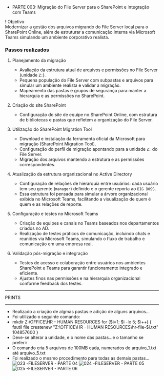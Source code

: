 + PARTE 003: Migração do File Server para o SharePoint e Integração com Teams

! Objetivo  
Modernizar a gestão dos arquivos migrando do File Server local para o SharePoint Online, além de estruturar a comunicação interna via Microsoft Teams simulando um ambiente corporativo realista.

### Passos realizados

1. Planejamento da migração  
   - Avaliação da estrutura atual de arquivos e permissões no File Server (unidade `Z:`).  
   - Pequena população do File Server com subpastas e arquivos para simular um ambiente realista e validar a migração.  
   - Mapeamento das pastas e grupos de segurança para manter a hierarquia e as permissões no SharePoint.

2. Criação do site SharePoint  
   - Configuração do site de equipe no SharePoint Online, com estrutura de bibliotecas e pastas que refletem a organização do File Server.

3. Utilização do SharePoint Migration Tool  
   - Download e instalação da ferramenta oficial da Microsoft para migração (SharePoint Migration Tool).  
   - Configuração do perfil de migração apontando para a unidade `Z:` do File Server.  
   - Migração dos arquivos mantendo a estrutura e as permissões correspondentes.

4. Atualização da estrutura organizacional no Active Directory  
   - Configuração de relações de hierarquia entre usuários: cada usuário tem seu gerente (`manager`) definido e o gerente reporta ao `BIG BOSS`.  
   - Essa estrutura foi pensada para simular a árvore organizacional exibida no Microsoft Teams, facilitando a visualização de quem é quem e as relações de reporte.

5. Configuração e testes no Microsoft Teams  
   - Criação de equipes e canais no Teams baseados nos departamentos criados no AD.  
   - Realização de testes práticos de comunicação, incluindo chats e reuniões via Microsoft Teams, simulando o fluxo de trabalho e comunicação em uma empresa real.

6. Validação pós-migração e integração  
   - Testes de acesso e colaboração entre usuários nos ambientes SharePoint e Teams para garantir funcionamento integrado e eficiente.  
   - Ajustes finos nas permissões e na hierarquia organizacional conforme feedback dos testes.


***************************
 PRINTS
**************************

- Realizado a criação de algmas pastas e adição de alguns arquivos...
- Foi utilizado o seguinte comando:
- mkdir Z:\OFFICE\HR - HUMAN RESOURCES
for ($i=1; $i -le 5; $i++) {
    fsutil file createnew "Z:\OFFICE\HR - HUMAN RESOURCES\hr-file-$i.txt" 104857600
}
- Deve-se alterar a unidade, e o nome das pastas...e o tamanho se preferir
- O comando cria 5 arquivos de 100MB cada, numerados de arquivo_1.txt até arquivo_5.txt
- Foi realizado o mesmo procedimento para todas as demais pastas...
![023 -FILESERVER - PARTE 04](https://github.com/user-attachments/assets/c17526e2-4771-42d2-b16f-4fab74dd32a1)
![024 -FILESERVER - PARTE 05](https://github.com/user-attachments/assets/1c0935d0-b6a6-43a4-adc1-101e6d6f7fdd)
![025 -FILESERVER - PARTE 06](https://github.com/user-attachments/assets/83a8c5a1-1ba1-4a29-ac6c-acd4c659b64d)








